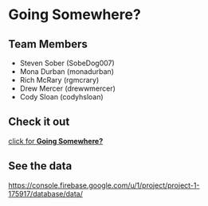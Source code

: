 # Going Somewhere?
## Team Members
* Steven Sober (SobeDog007)
* Mona Durban (monadurban)
* Rich McRary (rgmcrary)
* Drew Mercer (drewwmercer)
* Cody Sloan (codyhsloan)

## Check it out
  <a href="https://goo.gl/cKhYNR" target="_blank">click for **Going Somewhere?**</a>

## See the data
https://console.firebase.google.com/u/1/project/project-1-175917/database/data/